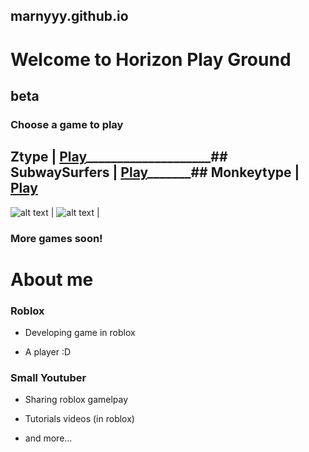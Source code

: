 ## marnyyy.github.io

# Welcome to Horizon Play Ground

## beta

### Choose a game to play


## Ztype | [Play](https://zty.pe/)____________________## SubwaySurfers  | [Play](https://poki.com/en/g/subway-surfers)_______## Monkeytype | [Play](https://monkeytype.com/)

![alt text](https://s.luyengame.net/games/ztype/feff9ebf4f0e221f573309765c9679ce.jpg) | ![alt text](https://i.pinimg.com/originals/8e/8b/06/8e8b06d7f66f1872979a90a96dab215d.png)        | 

  
### More games soon!

# About me
### Roblox
- Developing game in roblox 

- A player :D

### Small Youtuber
- Sharing roblox gamelpay

- Tutorials videos (in roblox)

- and more...
